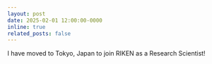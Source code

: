 ```yaml
---
layout: post
date: 2025-02-01 12:00:00-0000
inline: true
related_posts: false
---
```


I have moved to Tokyo, Japan to join RIKEN as a Research Scientist!
